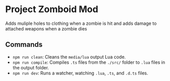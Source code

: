 
# Project Zomboid Mod

Adds muliple holes to clothing when a zombie is hit and adds damage to attached weapons when a zombie dies

## Commands

- `npm run clean`: Cleans the `media/lua` output Lua code.
- `npm run compile`: Compiles `.ts` files from the `./src/` folder to `.lua` files in the output folder.
- `npm run dev`: Runs a watcher, watching `.lua`, `.ts`, and `.d.ts` files.
